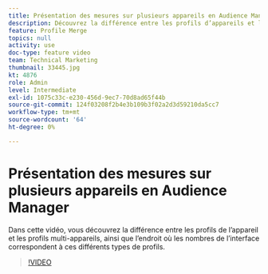 ```yaml
---
title: Présentation des mesures sur plusieurs appareils en Audience Manager
description: Découvrez la différence entre les profils d’appareils et les profils multi-appareils, ainsi que l’endroit où les nombres de l’interface correspondent à ces différents types de profils.
feature: Profile Merge
topics: null
activity: use
doc-type: feature video
team: Technical Marketing
thumbnail: 33445.jpg
kt: 4876
role: Admin
level: Intermediate
exl-id: 1075c33c-e230-456d-9ec7-70d8ad65f44b
source-git-commit: 124f03208f2b4e3b109b3f02a2d3d59210da5cc7
workflow-type: tm+mt
source-wordcount: '64'
ht-degree: 0%

---
```


# Présentation des mesures sur plusieurs appareils en Audience Manager

Dans cette vidéo, vous découvrez la différence entre les profils de l’appareil et les profils multi-appareils, ainsi que l’endroit où les nombres de l’interface correspondent à ces différents types de profils.

>[!VIDEO](https://video.tv.adobe.com/v/33445/?quality=12)

